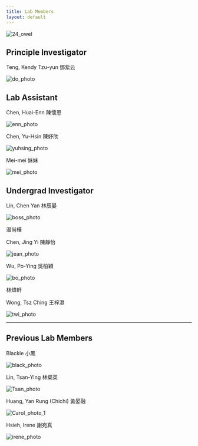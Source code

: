 ```yaml
---
title: Lab Members
layout: default
---
```



![24_owel](24_owel.jpg)<br/>

## Principle Investigator
Teng, Kendy Tzu-yun 鄧紫云

![do_photo](do_photo.jpg)<br/>

## Lab Assistant

Chen, Huai-Enn 陳懷恩<br/>

![enn_photo](enn_photo.jpg)<br/>

Chen, Yu-Hsin 陳妤欣<br/>

![yuhsing_photo](yuhsing_photo.jpg)<br/>

Mei-mei 妹妹<br/>

![mei_photo](mei_photo.jpg)<br/>

## Undergrad Investigator 
Lin, Chen Yan 林辰晏<br/>

![boss_photo](boss_photo.jpg)<br/>

温尚樺 <br/>

Chen, Jing Yi 陳靜怡<br/>

![jean_photo](jean_photo.jpg)<br/>

Wu, Po-Ying 吳柏穎<br/>

![bo_photo](bo_photo.jpeg)<br/>

林煒軒 <br/>

Wong, Tsz Ching 王梓澄 <br/>

![twi_photo](twi_photo.jpg)<br/>

<hr>

## Previous Lab Members

Blackie 小黑<br/>

![black_photo](black_photo.jpg)<br/>

Lin, Tsan-Ying 林粲英 

![Tsan_photo](Tsan_photo.jpg)<br/>

Huang, Yan Rung (Chichi) 黃晏融 

![Carol_photo_1](Carol_photo_1.jpeg)<br/>

Hsieh, Irene 謝宛真<br/>

![irene_photo](irene_photo.jpg)<br/>

<br/><br/>
